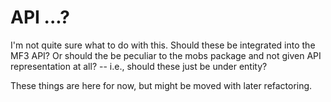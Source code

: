 # API ...?

I'm not quite sure what to do with this.  Should these be integrated 
into the MF3 API?  Or should the be peculiar to the mobs package and 
not given API representation at all? -- i.e., should these just be 
under entity?

These things are here for now, but might be moved with later 
refactoring.